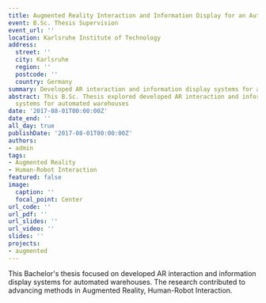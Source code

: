 ```yaml
---
title: Augmented Reality Interaction and Information Display for an Automated Warehouse
event: B.Sc. Thesis Supervision
event_url: ''
location: Karlsruhe Institute of Technology
address:
  street: ''
  city: Karlsruhe
  region: ''
  postcode: ''
  country: Germany
summary: Developed AR interaction and information display systems for automated warehouses
abstract: This B.Sc. Thesis explored developed AR interaction and information display
  systems for automated warehouses
date: '2017-08-01T00:00:00Z'
date_end: ''
all_day: true
publishDate: '2017-08-01T00:00:00Z'
authors:
- admin
tags:
- Augmented Reality
- Human-Robot Interaction
featured: false
image:
  caption: ''
  focal_point: Center
url_code: ''
url_pdf: ''
url_slides: ''
url_video: ''
slides: ''
projects:
- augmented
---
```


This Bachelor's thesis focused on developed AR interaction and information display systems for automated warehouses. The research contributed to advancing methods in Augmented Reality, Human-Robot Interaction.
